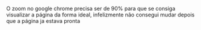 O zoom no google chrome precisa ser de 90% para que se consiga visualizar a página da forma ideal, infelizmente não consegui mudar depois que a página ja estava pronta
